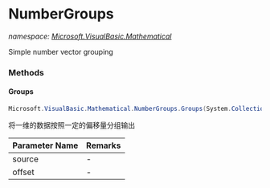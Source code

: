 ﻿# NumberGroups
_namespace: [Microsoft.VisualBasic.Mathematical](./index.md)_

Simple number vector grouping



### Methods

#### Groups
```csharp
Microsoft.VisualBasic.Mathematical.NumberGroups.Groups(System.Collections.Generic.IEnumerable{System.Int32},System.Int32)
```
将一维的数据按照一定的偏移量分组输出

|Parameter Name|Remarks|
|--------------|-------|
|source|-|
|offset|-|



